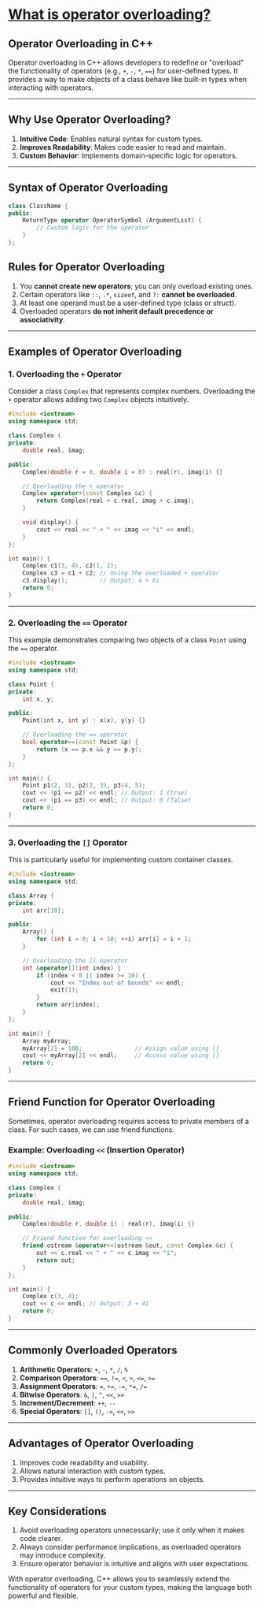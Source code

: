 # [What is operator overloading?](#what-is-operator-overloading)

## **Operator Overloading in C++**

Operator overloading in C++ allows developers to redefine or "overload" the functionality of operators (e.g., `+`, `-`, `*`, `==`) for user-defined types. It provides a way to make objects of a class behave like built-in types when interacting with operators.

---

## **Why Use Operator Overloading?**
1. **Intuitive Code**: Enables natural syntax for custom types.
2. **Improves Readability**: Makes code easier to read and maintain.
3. **Custom Behavior**: Implements domain-specific logic for operators.

---

## **Syntax of Operator Overloading**
```cpp
class ClassName {
public:
    ReturnType operator OperatorSymbol (ArgumentList) {
        // Custom logic for the operator
    }
};
```

## **Rules for Operator Overloading**
1. You **cannot create new operators**; you can only overload existing ones.
2. Certain operators like `::`, `.*`, `sizeof`, and `?:` **cannot be overloaded**.
3. At least one operand must be a user-defined type (class or struct).
4. Overloaded operators **do not inherit default precedence or associativity**.

---

## **Examples of Operator Overloading**

### **1. Overloading the `+` Operator**

Consider a class `Complex` that represents complex numbers. Overloading the `+` operator allows adding two `Complex` objects intuitively.

```cpp
#include <iostream>
using namespace std;

class Complex {
private:
    double real, imag;

public:
    Complex(double r = 0, double i = 0) : real(r), imag(i) {}

    // Overloading the + operator
    Complex operator+(const Complex &c) {
        return Complex(real + c.real, imag + c.imag);
    }

    void display() {
        cout << real << " + " << imag << "i" << endl;
    }
};

int main() {
    Complex c1(3, 4), c2(1, 2);
    Complex c3 = c1 + c2; // Using the overloaded + operator
    c3.display();         // Output: 4 + 6i
    return 0;
}
```

---

### **2. Overloading the `==` Operator**

This example demonstrates comparing two objects of a class `Point` using the `==` operator.

```cpp
#include <iostream>
using namespace std;

class Point {
private:
    int x, y;

public:
    Point(int x, int y) : x(x), y(y) {}

    // Overloading the == operator
    bool operator==(const Point &p) {
        return (x == p.x && y == p.y);
    }
};

int main() {
    Point p1(2, 3), p2(2, 3), p3(4, 5);
    cout << (p1 == p2) << endl; // Output: 1 (true)
    cout << (p1 == p3) << endl; // Output: 0 (false)
    return 0;
}
```

---

### **3. Overloading the `[]` Operator**

This is particularly useful for implementing custom container classes.

```cpp
#include <iostream>
using namespace std;

class Array {
private:
    int arr[10];

public:
    Array() {
        for (int i = 0; i < 10; ++i) arr[i] = i + 1;
    }

    // Overloading the [] operator
    int &operator[](int index) {
        if (index < 0 || index >= 10) {
            cout << "Index out of bounds" << endl;
            exit(1);
        }
        return arr[index];
    }
};

int main() {
    Array myArray;
    myArray[2] = 100;               // Assign value using []
    cout << myArray[2] << endl;     // Access value using []
    return 0;
}
```

---

## **Friend Function for Operator Overloading**

Sometimes, operator overloading requires access to private members of a class. For such cases, we can use friend functions.

### **Example: Overloading `<<` (Insertion Operator)**
```cpp
#include <iostream>
using namespace std;

class Complex {
private:
    double real, imag;

public:
    Complex(double r, double i) : real(r), imag(i) {}

    // Friend function for overloading <<
    friend ostream &operator<<(ostream &out, const Complex &c) {
        out << c.real << " + " << c.imag << "i";
        return out;
    }
};

int main() {
    Complex c(3, 4);
    cout << c << endl; // Output: 3 + 4i
    return 0;
}
```

---

## **Commonly Overloaded Operators**
1. **Arithmetic Operators**: `+`, `-`, `*`, `/`, `%`
2. **Comparison Operators**: `==`, `!=`, `<`, `>`, `<=`, `>=`
3. **Assignment Operators**: `=`, `+=`, `-=`, `*=`, `/=`
4. **Bitwise Operators**: `&`, `|`, `^`, `<<`, `>>`
5. **Increment/Decrement**: `++`, `--`
6. **Special Operators**: `[]`, `()`, `->`, `<<`, `>>`

---

## **Advantages of Operator Overloading**
1. Improves code readability and usability.
2. Allows natural interaction with custom types.
3. Provides intuitive ways to perform operations on objects.

---

## **Key Considerations**
1. Avoid overloading operators unnecessarily; use it only when it makes code clearer.
2. Always consider performance implications, as overloaded operators may introduce complexity.
3. Ensure operator behavior is intuitive and aligns with user expectations.

With operator overloading, C++ allows you to seamlessly extend the functionality of operators for your custom types, making the language both powerful and flexible.
